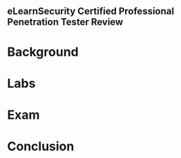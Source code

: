 ## eLearnSecurity Certified Professional Penetration Tester Review  

# Background

# Labs

# Exam  

# Conclusion

